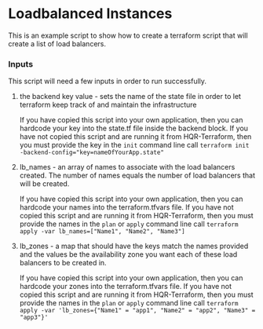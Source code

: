 # Loadbalanced Instances

This is an example script to show how to create a terraform script that will create a list of load balancers.

### Inputs

This script will need a few inputs in order to run successfully.

1. the backend key value - sets the name of the state file in order to let terraform keep track of and maintain the infrastructure

    If you have copied this script into your own application, then you can hardcode your key into the state.tf file inside the backend block. If you have not copied this script and are running it from HQR-Terraform, then you must provide the key in the `init` command line call `terraform init -backend-config="key=nameOfYourApp.state"`

2. lb_names - an array of names to associate with the load balancers created. The number of names equals the number of load balancers that will be created.

     If you have copied this script into your own application, then you can hardcode your names into the terraform.tfvars file. If you have not copied this script and are running it from HQR-Terraform, then you must provide the names in the `plan` or `apply` command line call `terraform apply -var lb_names=["Name1", "Name2", "Name3"]`

3. lb_zones - a map that should have the keys match the names provided and the values be the availability zone you want each of these load balancers to be created in.

    If you have copied this script into your own application, then you can hardcode your zones into the terraform.tfvars file. If you have not copied this script and are running it from HQR-Terraform, then you must provide the names in the `plan` or `apply` command line call `terraform apply -var 'lb_zones={"Name1" = "app1", "Name2" = "app2", "Name3" = "app3"}'`
